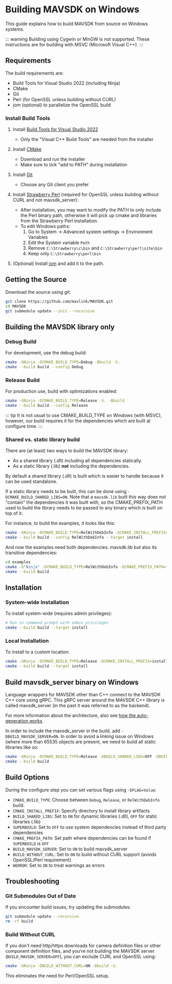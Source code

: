 # Building MAVSDK on Windows

This guide explains how to build MAVSDK from source on Windows systems.

::: warning
Building using Cygwin or MinGW is not supported. These instructions are for building with MSVC (Microsoft Visual C++).
:::

## Requirements

The build requirements are:
- Build Tools for Visual Studio 2022 (including Ninja)
- CMake
- Git
- Perl (for OpenSSL unless building without CURL)
- jom (optional) to parallelize the OpenSSL build

### Install Build Tools

1. Install [Build Tools for Visual Studio 2022](https://www.visualstudio.com/downloads/)
   - Only the "Visual C++ Build Tools" are needed from the installer
   
2. Install [CMake](https://cmake.org/download/)
   - Download and run the installer
   - Make sure to tick "add to PATH" during installation

3. Install [Git](https://git-scm.com/download/win)
   - Choose any Git client you prefer

4. Install [Strawberry Perl](https://strawberryperl.com/) (required for OpenSSL unless building without CURL and not mavsdk_server):
   - After installation, you may want to modify the PATH to only include the Perl binary path, otherwise it will pick up cmake and libraries from the Strawberry Perl installation.
   - To edit Windows paths:
     1. Go to System -> Advanced system settings -> Environment Variables
     2. Edit the System variable `Path`
     3. Remove `C:\Strawberry\c\bin` and `C:\Strawberry\perl\site\bin`
     4. Keep only `C:\Strawberry\perl\bin`

5. (Optional) Install [jom](https://download.qt.io/official_releases/jom/) and add it to the path.

## Getting the Source

Download the source using git:
```bash
git clone https://github.com/mavlink/MAVSDK.git
cd MAVSDK
git submodule update --init --recursive
```

## Building the MAVSDK library only

### Debug Build

For development, use the debug build:
```bash
cmake -GNinja -DCMAKE_BUILD_TYPE=Debug -Bbuild -S.
cmake --build build --config Debug
```

### Release Build

For production use, build with optimizations enabled:

```bash
cmake -GNinja -DCMAKE_BUILD_TYPE=Release -S. -Bbuild
cmake --build build --config Release
```

::: tip
It is not usual to use CMAKE_BUILD_TYPE on Windows (with MSVC), however, our build requires it for the dependencies which are built at configure time.
:::

### Shared vs. static library build

There are (at least) two ways to build the MAVSDK library:
- As a shared library (.dll) including all dependencies statically.
- As a static library (.lib) **not** including the dependencies.

By default a shared library (.dll) is built which is easier to handle because it can be used standalone.

If a static library needs to be built, this can be done using `-DCMAKE_BUILD_SHARED_LIBS=ON`.
Note that a `mavsdk.lib` built this way does not "contain" the dependencies it was built with, so the CMAKE_PREFIX_PATH used to build the library needs to be passed to any binary which is built on top of it.

For instance, to build the examples, it looks like this:

```bash
cmake -GNinja -DCMAKE_BUILD_TYPE=RelWithDebInfo -DCMAKE_INSTALL_PREFIX=install -DBUILD_MAVSDK_SERVER=ON -DBUILD_SHARED_LIBS=OFF -DWERROR=ON -Bbuild -S.
cmake --build build --config RelWithDebInfo --target install
```

And now the examples need both dependencies: mavsdk.lib but also its transitive dependencies:

```bash
cd examples
cmake -G"Ninja" -DCMAKE_BUILD_TYPE=RelWithDebInfo -DCMAKE_PREFIX_PATH="../install;../build/third_party/install" -DCMAKE_INSTALL_PREFIX=install -Bbuild -S.
cmake --build build
```

## Installation

### System-wide Installation

To install system-wide (requires admin privileges):
```bash
# Run in command prompt with admin privileges
cmake --build build --target install
```

### Local Installation

To install to a custom location:
```bash
cmake -GNinja -DCMAKE_BUILD_TYPE=Release -DCMAKE_INSTALL_PREFIX=install -Bbuild -S.
cmake --build build --target install
```

## Build mavsdk_server binary on Windows

Language wrappers for MAVSDK other than C++ connect to the MAVSDK C++ core using gRPC. This gRPC server around the MAVSDK C++ library is called mavsdk_server (in the past it was referred to as the backend).

For more information about the architecture, also see [how the auto-generation works](../contributing/autogen.md).

In order to include the mavsdk_server in the build, add `-DBUILD_MAVSDK_SERVER=ON`. In order to avoid a linking issue on Windows (where more than 65535 objects are present, we need to build all static libraries like so:

```bash
cmake -GNinja -DCMAKE_BUILD_TYPE=Release -DBUILD_SHARED_LIBS=OFF -DBUILD_MAVSDK_SERVER=ON -Bbuild -S.
cmake --build build
```

## Build Options

During the configure step you can set various flags using `-DFLAG=Value`:

- `CMAKE_BUILD_TYPE`: Choose between `Debug`, `Release`, or `RelWithDebInfo` build.
- `CMAKE_INSTALL_PREFIX`: Specify directory to install library artifacts
- `BUILD_SHARED_LIBS`: Set to `ON` for dynamic libraries (.dll), `OFF` for static libraries (.lib)
- `SUPERBUILD`: Set to `OFF` to use system dependencies instead of third party dependencies
- `CMAKE_PREFIX_PATH`: Set path where dependencies can be found if `SUPERBUILD` is `OFF`
- `BUILD_MAVSDK_SERVER`: Set to `ON` to build mavsdk_server
- `BUILD_WITHOUT_CURL`: Set to `ON` to build without CURL support (avoids OpenSSL/Perl requirement)
- `WERROR`: Set to `ON` to treat warnings as errors

## Troubleshooting

### Git Submodules Out of Date

If you encounter build issues, try updating the submodules:
```bash
git submodule update --recursive
rm -rf build
```

### Build Without CURL

If you don't need http/https downloads for camera definition files or other component definition files, and you're not building the MAVSDK server (`BUILD_MAVSDK_SERVER=OFF`), you can exclude CURL and OpenSSL using:
```bash
cmake -GNinja -DBUILD_WITHOUT_CURL=ON -Bbuild -S.
```

This eliminates the need for Perl/OpenSSL setup. 